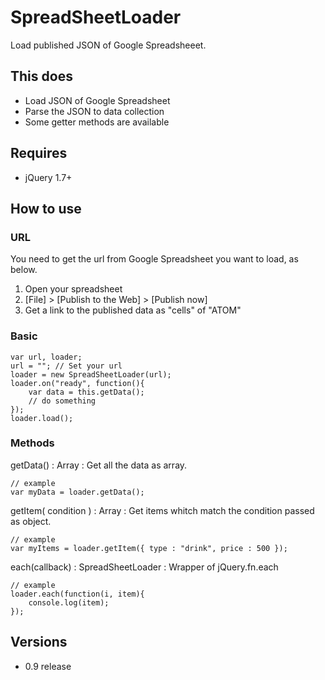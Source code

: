 
# SpreadSheetLoader

Load published JSON of Google Spreadsheeet.

## This does

- Load JSON of Google Spreadsheet
- Parse the JSON to data collection
- Some getter methods are available

## Requires

- jQuery 1.7+

## How to use

### URL

You need to get the url from Google Spreadsheet you want to load, as below.

1. Open your spreadsheet
2. [File] > [Publish to the Web] > [Publish now]
3. Get a link to the published data as "cells" of "ATOM"

### Basic

	var url, loader;
	url = ""; // Set your url
	loader = new SpreadSheetLoader(url);
	loader.on("ready", function(){
		var data = this.getData();
		// do something
	});
	loader.load();

### Methods

getData() : Array
: Get all the data as array.

	// example
	var myData = loader.getData();

getItem( condition ) : Array
: Get items whitch match the condition passed as object.

	// example
	var myItems = loader.getItem({ type : "drink", price : 500 });

each(callback) : SpreadSheetLoader
: Wrapper of jQuery.fn.each

	// example
	loader.each(function(i, item){
		console.log(item);
	});

## Versions

- 0.9 release
